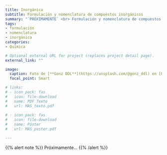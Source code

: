 ```yaml
---
title: Inorgánica
subtitle: Formulación y nomenclatura de compuestos inorgánicos
summary: "`PRÓXIMAMENTE` <br> Formulación y nomenclatura de compuestos inorgánicos."
tags:
- formulación
- nomenclatura
- inorgánica
categories:
- Química

# Optional external URL for project (replaces project detail page).
external_link: ""

image:
  caption: Foto de [**Gonz DDL**](https://unsplash.com/@gonz_ddl) en [Unsplash](https://unsplash.com)
  focal_point: Smart

# links:
# - icon_pack: fas
#   icon: file-download
#   name: PDF Texto
#   url: MAS_texto.pdf
  
# - icon_pack: fas
#   icon: file-download
#   name: Póster
#   url: MAS_poster.pdf

---
```


{{% alert note %}}
Próximamente...
{{% /alert %}}